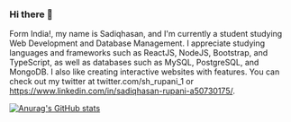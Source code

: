 ### Hi there 👋

Form India!, my name is Sadiqhasan, and I'm currently a student studying Web Development and Database Management. I appreciate studying languages and frameworks such as ReactJS, NodeJS, Bootstrap, and TypeScript, as well as databases such as MySQL, PostgreSQL, and MongoDB. I also like creating interactive websites with features. You can check out my twitter at twitter.com/sh_rupani_1 or https://www.linkedin.com/in/sadiqhasan-rupani-a50730175/.

[![Anurag's GitHub stats](https://github-readme-stats.vercel.app/api?username=SadiqhasanRupani72)](https://github.com/anuraghazra/github-readme-stats)
